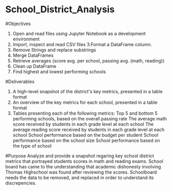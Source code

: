 # School_District_Analysis
#Objectives
1. Open and read files using Jupyter Notebook as a development environment
2. Import, inspect and read CSV files 
3.Format a DataFrame column.
4. Remove Strings and replace substrings
5. Merge DataFrames
6. Retrieve averages (score avg. per school, passing avg. (math, reading))
7. Clean up DataFrame
8. Find highest and lowest performing schools

#Deliverables
1. A high-level snapshot of the district's key metrics, presented in a table format
2. An overview of the key metrics for each school, presented in a table format
3. Tables presenting each of the following metrics:
  Top 5 and bottom 5 performing schools, based on the overall passing rate
  The average math score received by students in each grade level at each school
  The average reading score received by students in each grade level at each school
  School performance based on the budget per student
  School performance based on the school size 
  School performance based on the type of school

#Purpose 
Analyze and provide a snapshot regaring key school district metrics that portrayed students scores in math and reading exams. School board has came to the understanding that academic dishonesty involving Thomas Highschool was found after reviewing the scores. Schoolboard needs the data to be removed, and replaced in order to understand its discrepencies. 

